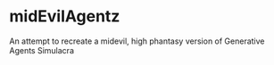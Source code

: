 # midEvilAgentz
An attempt to recreate a midevil, high phantasy version of Generative Agents Simulacra

